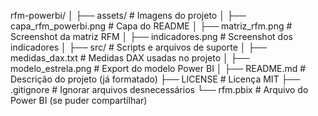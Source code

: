 rfm-powerbi/
│
├── assets/                     # Imagens do projeto
│   ├── capa_rfm_powerbi.png    # Capa do README
│   ├── matriz_rfm.png          # Screenshot da matriz RFM
│   ├── indicadores.png         # Screenshot dos indicadores
│
├── src/                        # Scripts e arquivos de suporte
│   ├── medidas_dax.txt         # Medidas DAX usadas no projeto
│   ├── modelo_estrela.png      # Export do modelo Power BI
│
├── README.md                   # Descrição do projeto (já formatado)
├── LICENSE                     # Licença MIT
├── .gitignore                  # Ignorar arquivos desnecessários
└── rfm.pbix                    # Arquivo do Power BI (se puder compartilhar)
